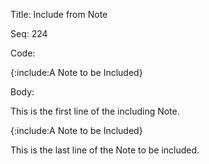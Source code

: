 Title:  Include from Note

Seq:    224

Code: 

{:include:A Note to be Included}

Body: 

This is the first line of the including Note. 

{:include:A Note to be Included}

This is the last line of the Note to be included.
